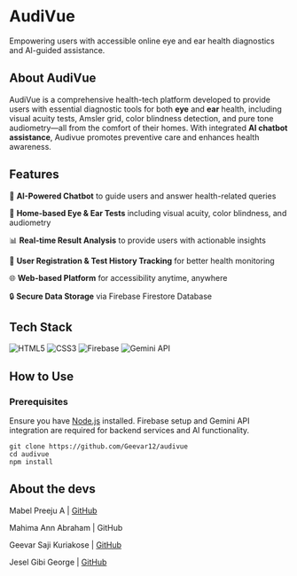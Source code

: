 # AudiVue

Empowering users with accessible online eye and ear health diagnostics and AI-guided assistance.

## About AudiVue

AudiVue is a comprehensive health-tech platform developed to provide users with essential diagnostic tools for both **eye** and **ear** health, including visual acuity tests, Amsler grid, color blindness detection, and pure tone audiometry—all from the comfort of their homes. With integrated **AI chatbot assistance**, Audivue promotes preventive care and enhances health awareness.

## Features

🧠 **AI-Powered Chatbot** to guide users and answer health-related queries

🧪 **Home-based Eye & Ear Tests** including visual acuity, color blindness, and audiometry

📊 **Real-time Result Analysis** to provide users with actionable insights

📝 **User Registration & Test History Tracking** for better health monitoring

🌐 **Web-based Platform** for accessibility anytime, anywhere

🔒 **Secure Data Storage** via Firebase Firestore Database

## Tech Stack

![HTML5](https://img.shields.io/badge/html5-%23E34F26.svg?style=for-the-badge&logo=html5&logoColor=white)
![CSS3](https://img.shields.io/badge/css3-%231572B6.svg?style=for-the-badge&logo=css3&logoColor=white)
![Firebase](https://img.shields.io/badge/firebase-%23039BE5.svg?style=for-the-badge&logo=firebase)
![Gemini API](https://img.shields.io/badge/Gemini_API-4285F4?style=for-the-badge&logo=google&logoColor=white)

## How to Use

### Prerequisites

Ensure you have [Node.js](https://nodejs.org/en/download) installed. Firebase setup and Gemini API integration are required for backend services and AI functionality.


```
git clone https://github.com/Geevar12/audivue
cd audivue
npm install
```

## About the devs

Mabel Preeju A | [GitHub](https://github.com/Mabel2026)

Mahima Ann Abraham | GitHub

Geevar Saji Kuriakose | [GitHub](https://github.com/Geevar12)

Jesel Gibi George | [GitHub](https://github.com/JESEL7)


